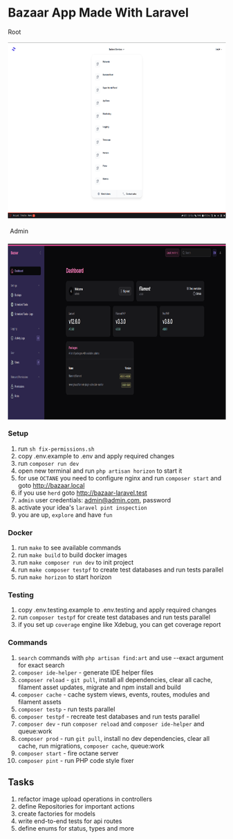 # Bazaar App Made With Laravel
<div style="display:flex;flex-direction: column;gap: 1rem;">
    <div>Root</div>
    <img style="margin: auto;" src="public/img/backend-services.png" width="810" height="407" alt="backend-services">
    <div style="margin: 0.3rem;">Admin</div>
    <img style="margin: auto;" src="public/img/filament.png" width="810" height="407" alt="filament">
</div>

### Setup
1. run `sh fix-permissions.sh`
2. copy .env.example to .env and apply required changes
3. run `composer run dev`
4. open new terminal and run `php artisan horizon` to start it
5. for use `OCTANE` you need to configure nginx and run `composer start` and goto http://bazaar.local
6. if you use `herd` goto http://bazaar-laravel.test
7. `admin` user credentials: admin@admin.com, password
8. activate your idea's `laravel pint inspection`
9. you are up, `explore` and have `fun`

### Docker
1. run `make` to see available commands
2. run `make build` to build docker images
3. run `make composer run dev` to init project
4. run `make composer testpf` to create test databases and run tests parallel
5. run `make horizon` to start horizon

### Testing
1. copy .env.testing.example to .env.testing and apply required changes
2. run `composer testpf` for create test databases and run tests parallel
3. if you set up `coverage` engine like Xdebug, you can get coverage report

### Commands
1. `search` commands with `php artisan find:art` and use --exact argument for exact search
2. `composer ide-helper` - generate IDE helper files
3. `composer reload` - `git pull`, install all dependencies, clear all cache, filament asset updates, migrate and npm install and build
4. `composer cache` - cache system views, events, routes, modules and filament assets
5. `composer testp` - run tests parallel
6. `composer testpf` - recreate test databases and run tests parallel
7. `composer dev` - run `composer reload` and `composer ide-helper` and queue:work
8. `composer prod` - run `git pull`, install no dev dependencies, clear all cache, run migrations, `composer cache`, queue:work
9. `composer start` - fire octane server
10. `composer pint` - run PHP code style fixer

## Tasks
1. refactor image upload operations in controllers
2. define Repositories for important actions
3. create factories for models
4. write end-to-end tests for api routes
5. define enums for status, types and more

